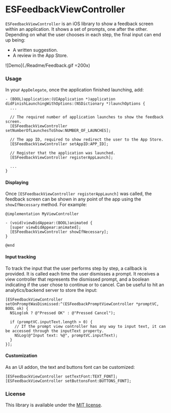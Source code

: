 ESFeedbackViewController
========================

`ESFeedbackViewController` is an iOS library to show a feedback screen within an application. It shows a set of prompts, one after the other. Depending on what the user chooses in each step, the final input can end up being:

* A written suggestion.
* A review in the App Store.


![Demo](./Readme/Feedback.gif =200x)


### Usage

In your `AppDelegate`, once the application finished launching, add:
```objc
- (BOOL)application:(UIApplication *)application didFinishLaunchingWithOptions:(NSDictionary *)launchOptions {
  ...

  // The required number of application launches to show the feedback screen.
  [ESFeedbackViewController setNumberOfLaunchesToShow:NUMBER_OF_LAUNCHES];
  
  // The app ID, required to show redirect the user to the App Store.
  [ESFeedbackViewController setAppID:APP_ID];
  
  // Register that the application was launched.
  [ESFeedbackViewController registerAppLaunch];

  ...
}
```

#### Displaying

Once `[ESFeedbackViewController registerAppLaunch]` was called, the feedback screen can be shown in any point of the app using the `showIfNecessary` method. For example:
```objc
@implementation MyViewController

- (void)viewDidAppear:(BOOL)animated {
  [super viewDidAppear:animated];
  [ESFeedbackViewController showIfNecessary];
}  

@end
```

#### Input tracking

To track the input that the user performs step by step, a callback is provided. It is called each time the user dismisses a prompt. It receives a view controller that represents the dismissed prompt, and a boolean indicating if the user chose to continue or to cancel. Can be useful to hit an analytics/backend server to store the input:
```objc
[ESFeedbackViewController setOnPromptWasDismissed:^(ESFeedbackPromptViewController *promptVC, BOOL ok) {
  NSLog(ok ? @"Pressed OK" : @"Pressed Cancel");

  if (promptVC.inputText.length > 0) {
    // If the prompt view controller has any way to input text, it can be accessed through the inputText property.
    NSLog(@"Input text: %@", promptVC.inputText);
  }
}];
```

#### Customization

As an UI addon, the text and buttons font can be customized:
```objc
[ESFeedbackViewController setTextFont:TEXT_FONT];
[ESFeedbackViewController setButtonsFont:BUTTONS_FONT];
```


### License

This library is available under the [MIT license](http://www.opensource.org/licenses/mit-license.php).
